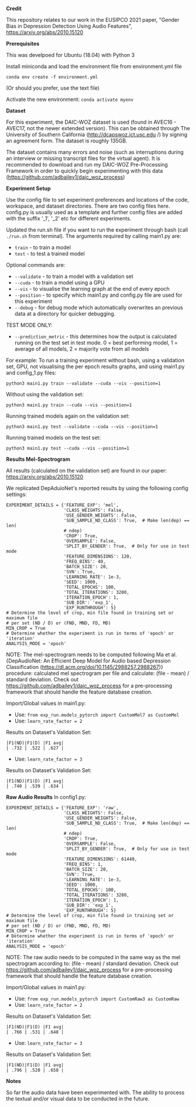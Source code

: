 **Credit**

This repository relates to our work in the EUSIPCO 2021 paper, "Gender Bias in Depression Detection Using Audio Features", https://arxiv.org/abs/2010.15120

**Prerequisites**

This was develpoed for Ubuntu (18.04) with Python 3

Install miniconda and load the environment file from environment.yml file

`conda env create -f environment.yml`

(Or should you prefer, use the text file)

Activate the new environment: `conda activate myenv`

**Dataset**

For this experiment, the DAIC-WOZ dataset is used (found in AVEC16 - AVEC17, 
not the newer extended version). This can be 
obtained
 through The University of Southern California (http://dcapswoz.ict.usc.edu
 /) by signing an agreement form. The dataset is roughly 135GB. 
 
 The dataset contains many errors and noise (such as interruptions during an
  interview or missing transcript files for the virtual agent). It is
   recommended to download and run my DAIC-WOZ Pre-Processing Framework in
    order to quickly begin experimenting with this data (https://github.com/adbailey1/daic_woz_process)

**Experiment Setup**

Use the config file to set experiment preferences and locations of the code, workspace, and dataset directories. There are two config files here. config.py is usually used as a template and further config files are added with the suffix '_1', '_2' etc for different experiments. 

Updated the run.sh file if you want to run the experiment through bash (call
 `./run.sh` from terminal). The arguments required by calling main1.py
  are: 
 - `train` - to train a model 
- `test` - to test a trained model

Optional commands are: 
- `--validate` - to train a model with a validation set
- `--cuda` - to train a model using a GPU
- `--vis` - to visualise the learning graph at the end of every epoch
- `--position` - to specify which main1.py and config.py file are used for this 
  experiment  
- `--debug` - for debug mode which automatically overwrites an previous data at
  a directory for quicker debugging.
  
TEST MODE ONLY:
-  `--prediction_metric` - this determines how the output is calculated 
   running on the test set in test mode. 0 = best performing model, 1 = 
   average of all 
   models, 2 = majority vote from all models  

For example: To run a training experiment without bash, using a validation
 set, GPU, not visualising the per epoch results graphs, and using main1.py 
and config_1.py files:
 
 `python3 main1.py train --validate --cuda --vis --position=1`
 
 Without using the validation set:
 
 `python3 main1.py train --cuda --vis --position=1`
 
 Running trained models again on the validation set:
 
 `python3 main1.py test --validate --cuda --vis --position=1`
 
 Running trained models on the test set:
 
 `python3 main1.py test --cuda --vis --position=1`

**Results Mel-Spectrogram**

All results (calculated on the validation set) are found in our paper: 
https://arxiv.org/abs/2010.15120

We replicated DepAduioNet's reported results by using the following config settings:
````
EXPERIMENT_DETAILS = {'FEATURE_EXP': 'mel',
                      'CLASS_WEIGHTS': False,
                      'USE_GENDER_WEIGHTS': False,
                      'SUB_SAMPLE_ND_CLASS': True,  # Make len(dep) == len(
                      # ndep)
                      'CROP': True,
                      'OVERSAMPLE': False,
                      'SPLIT_BY_GENDER': True,  # Only for use in test mode
                      'FEATURE_DIMENSIONS': 120,
                      'FREQ_BINS': 40,
                      'BATCH_SIZE': 20,
                      'SVN': True,
                      'LEARNING_RATE': 1e-3,
                      'SEED': 1000,
                      'TOTAL_EPOCHS': 100,
                      'TOTAL_ITERATIONS': 3280,
                      'ITERATION_EPOCH': 1,
                      'SUB_DIR': 'exp_1',
                      'EXP_RUNTHROUGH': 5}
# Determine the level of crop, min file found in training set or maximum file
# per set (ND / D) or (FND, MND, FD, MD)
MIN_CROP = True
# Determine whether the experiment is run in terms of 'epoch' or 'iteration'
ANALYSIS_MODE = 'epoch'
````

NOTE: The mel-spectrogram needs to be computed following Ma et al. {DepAudioNet: An Efficient Deep Model for Audio based Depression Classification (https://dl.acm.org/doi/10.1145/2988257.2988267)} procedure: calculated mel spectrogram per file and calculate: (file - mean) / standard deviation. Check out https://github.com/adbailey1/daic_woz_process for a pre-processing framework that should handle the feature database creation.

Import/Global values in main1.py:

- Use: `from exp_run.models_pytorch import CustomMel7 as CustomMel`
- Use: `learn_rate_factor = 2`

Results on Dataset's Validation Set: 

````
|F1(ND)|F1(D) |F1 avg|
| .732 | .522 | .627 |
````

- Use: `learn_rate_factor = 3`

Results on Dataset's Validation Set: 

````
|F1(ND)|F1(D) |F1 avg|
| .740 | .539 | .634 | 
````

**Raw Audio Results**
In config1.py:

````
EXPERIMENT_DETAILS = {'FEATURE_EXP': 'raw',
                      'CLASS_WEIGHTS': False,
                      'USE_GENDER_WEIGHTS': False,
                      'SUB_SAMPLE_ND_CLASS': True,  # Make len(dep) == len(
                      # ndep)
                      'CROP': True,
                      'OVERSAMPLE': False,
                      'SPLIT_BY_GENDER': True,  # Only for use in test mode
                      'FEATURE_DIMENSIONS': 61440,
                      'FREQ_BINS': 1,
                      'BATCH_SIZE': 20,
                      'SVN': True,
                      'LEARNING_RATE': 1e-3,
                      'SEED': 1000,
                      'TOTAL_EPOCHS': 100,
                      'TOTAL_ITERATIONS': 3280,
                      'ITERATION_EPOCH': 1,
                      'SUB_DIR': 'exp_1',
                      'EXP_RUNTHROUGH': 5}
# Determine the level of crop, min file found in training set or maximum file
# per set (ND / D) or (FND, MND, FD, MD)
MIN_CROP = True
# Determine whether the experiment is run in terms of 'epoch' or 'iteration'
ANALYSIS_MODE = 'epoch'
````

NOTE: The raw audio needs to be computed in the same way as the mel spectrogram according to: (file - mean) / standard deviation. Check out https://github.com/adbailey1/daic_woz_process for a pre-processing framework that should handle the feature database creation.

Import/Global values in main1.py:

- Use: `from exp_run.models_pytorch import CustomRaw3 as CustomRaw`
- Use: `learn_rate_factor = 2`

Results on Dataset's Validation Set: 

````
|F1(ND)|F1(D) |F1 avg|
| .766 | .531 | .648 |
````

- Use: `learn_rate_factor = 3`

Results on Dataset's Validation Set:

````
|F1(ND)|F1(D) |F1 avg|
| .796 | .520 | .658 | 
````

**Notes**

So far the audio data have been experimented with. The
 ability to process the textual and/or visual data to be conducted in the 
future.  

